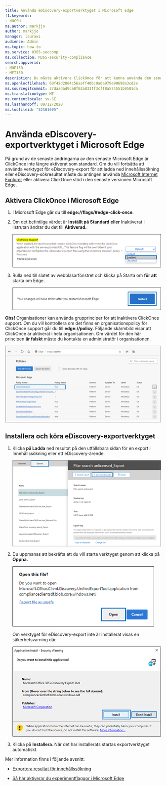 ```yaml
---
title: Använda eDiscovery-exportverktyget i Microsoft Edge
f1.keywords:
- NOCSH
ms.author: markjjo
author: markjjo
manager: laurawi
audience: Admin
ms.topic: how-to
ms.service: O365-seccomp
ms.collection: M365-security-compliance
search.appverid:
- MOE150
- MET150
description: Du måste aktivera ClickOnce för att kunna använda den senaste versionen av Microsoft Edge för att ladda ned sökresultat från Innehållssökning och eDiscovery i säkerhets- och efterlevnadscentret.
ms.openlocfilehash: 60f42d2884c56aaff40bc0a6a979e99698a3cd2e
ms.sourcegitcommit: 27daadad9ca0f02a833ff3cff8a574551b9581da
ms.translationtype: MT
ms.contentlocale: sv-SE
ms.lasthandoff: 09/12/2020
ms.locfileid: "52161605"
---
```

# <a name="use-the-ediscovery-export-tool-in-microsoft-edge"></a>Använda eDiscovery-exportverktyget i Microsoft Edge

På grund av de senaste ändringarna av den senaste Microsoft Edge är ClickOnce inte längre aktiverat som standard. Om du vill fortsätta att använda verktyget för eDiscovery-export för att ladda ned innehållssökning eller eDiscovery-sökresultat måste du antingen använda [Microsoft Internet Explorer](https://support.microsoft.com/help/17621/internet-explorer-downloads) eller aktivera ClickOnce stöd i den senaste versionen Microsoft Edge.

## <a name="enable-clickonce-support-in-microsoft-edge"></a>Aktivera ClickOnce i Microsoft Edge

1. I Microsoft Edge går du till **edge://flags/#edge-click-once**.

2. Om det befintliga värdet är **Inställt på Standard** **eller** Inaktiverat i listrutan ändrar du det till **Aktiverad.**

   ![Välj Aktiverad i listrutan](../media/ClickOnceimage1.png)

3. Rulla ned till slutet av webbläsarfönstret och klicka på Starta om **för att** starta om Edge.

   ![Klicka på Starta om](../media/ClickOnceimage2.png)

**Obs!** Organisationer kan använda grupprinciper för att inaktivera ClickOnce support. Om du vill kontrollera om det finns en organisationspolicy för ClickOnce support går du till **edge://policy**. Följande skärmbild visar att ClickOnce är aktiverat i hela organisationen. Om värdet för den här principen **är falskt** måste du kontakta en administratör i organisationen.

![Lista över Edge organisationspolicyer](../media/ClickOnceimage3.png)

## <a name="install-and-run-the-ediscovery-export-tool"></a>Installera och köra eDiscovery-exportverktyget

1. Klicka **på Ladda** ned resultat på den utfällsbara sidan för en export i Innehållssökning eller ett eDiscovery-ärende.

   ![Klicka på Ladda ned resultat på den utfällsbara sidan för att ladda ned sökresultat](../media/ClickOnceExport1.png)

2. Du uppmanas att bekräfta att du vill starta verktyget genom att klicka på **Öppna.**

   ![Klicka på Öppna för att starta eDiscovery-exportverktyget](../media/ClickOnceimage4.png)

   Om verktyget för eDiscovery-export inte är installerat visas en säkerhetsvarning där 

   ![Klicka på Installera för att installera eDiscovery-exportverktyget](../media/ClickOnceimage5.png)

3. Klicka på **Installera**. När det har installerats startas exportverktyget automatiskt.

Mer information finns i följande avsnitt:

- [Exportera resultat för innehållssökning](export-search-results.md)

- [Så här aktiverar du experimentflaggor i Microsoft Edge](https://microsoftedgesupport.microsoft.com/hc/articles/360034075294-How-to-enable-experiment-flags-in-Microsoft-Edge-Insider-channels)
